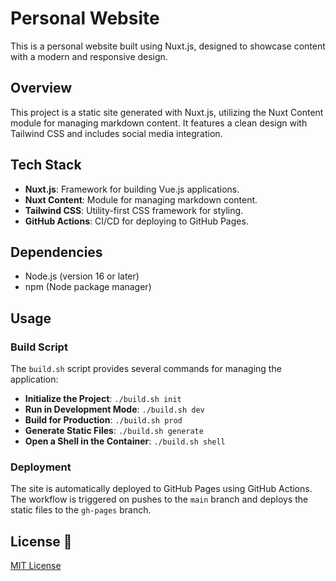# Personal Website 

This is a personal website built using Nuxt.js, designed to showcase content with a modern and responsive design.

## Overview

This project is a static site generated with Nuxt.js, utilizing the Nuxt Content module for managing markdown content. It features a clean design with Tailwind CSS and includes social media integration.

## Tech Stack

- **Nuxt.js**: Framework for building Vue.js applications.
- **Nuxt Content**: Module for managing markdown content.
- **Tailwind CSS**: Utility-first CSS framework for styling.
- **GitHub Actions**: CI/CD for deploying to GitHub Pages.

## Dependencies

- Node.js (version 16 or later)
- npm (Node package manager)

## Usage

### Build Script

The `build.sh` script provides several commands for managing the application:

- **Initialize the Project**: `./build.sh init`
- **Run in Development Mode**: `./build.sh dev`
- **Build for Production**: `./build.sh prod`
- **Generate Static Files**: `./build.sh generate`
- **Open a Shell in the Container**: `./build.sh shell`

### Deployment

The site is automatically deployed to GitHub Pages using GitHub Actions. The workflow is triggered on pushes to the `main` branch and deploys the static files to the `gh-pages` branch.

## License 📎

[MIT License](./LICENSE)
